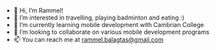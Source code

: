 - 👋 Hi, I’m Rammel!
- 👀 I’m interested in travelling, playing badminton and eating :)
- 🌱 I’m currently learning mobile development with Cambrian College
- 💞️ I’m looking to collaborate on various mobile development programs
- 📫 You can reach me at rammel.balagtas@gmail.com

<!---
rammelbalagtas/rammelbalagtas is a ✨ special ✨ repository because its `README.md` (this file) appears on your GitHub profile.
You can click the Preview link to take a look at your changes.
--->
